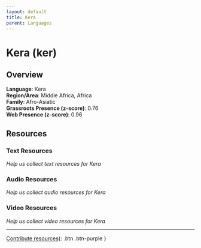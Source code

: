 ```yaml
---
layout: default
title: Kera
parent: Languages
---
```


# Kera (ker)

## Overview

**Language**: Kera  
**Region/Area**: Middle Africa, Africa  
**Family**: Afro-Asiatic  
**Grassroots Presence (z-score)**: 0.76  
**Web Presence (z-score)**: 0.96  

## Resources

### Text Resources
*Help us collect text resources for Kera*

### Audio Resources
*Help us collect audio resources for Kera*

### Video Resources
*Help us collect video resources for Kera*

---

[Contribute resources](https://forms.office.com/e/1SfLJx3u1r){: .btn .btn-purple }
